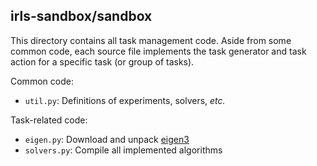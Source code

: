 
## irls-sandbox/sandbox

This directory contains all task management code. Aside from some common
code, each source file implements the task generator and task action for
a specific task (or group of tasks).

Common code:

* `util.py`: Definitions of experiments, solvers, _etc._

Task-related code:

* `eigen.py`: Download and unpack [eigen3](http://eigen.tuxfamily.org)
* `solvers.py`: Compile all implemented algorithms

